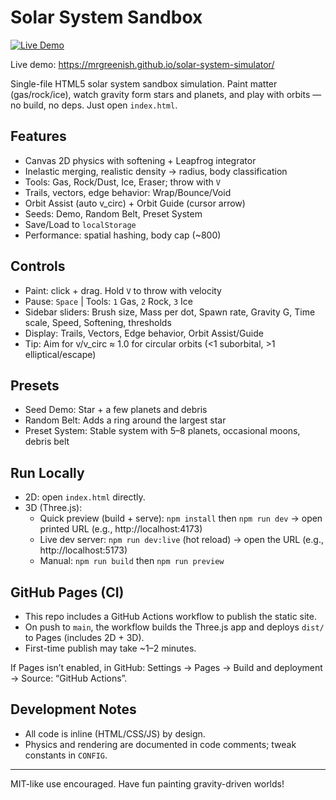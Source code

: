 # Solar System Sandbox

[![Live Demo](https://img.shields.io/badge/Live-Demo-2ea44f)](https://mrgreenish.github.io/solar-system-simulator/)

Live demo: https://mrgreenish.github.io/solar-system-simulator/

Single-file HTML5 solar system sandbox simulation. Paint matter (gas/rock/ice), watch gravity form stars and planets, and play with orbits — no build, no deps. Just open `index.html`.

## Features
- Canvas 2D physics with softening + Leapfrog integrator
- Inelastic merging, realistic density → radius, body classification
- Tools: Gas, Rock/Dust, Ice, Eraser; throw with `V`
- Trails, vectors, edge behavior: Wrap/Bounce/Void
- Orbit Assist (auto v_circ) + Orbit Guide (cursor arrow)
- Seeds: Demo, Random Belt, Preset System
- Save/Load to `localStorage`
- Performance: spatial hashing, body cap (~800)

## Controls
- Paint: click + drag. Hold `V` to throw with velocity
- Pause: `Space` | Tools: `1` Gas, `2` Rock, `3` Ice
- Sidebar sliders: Brush size, Mass per dot, Spawn rate, Gravity G, Time scale, Speed, Softening, thresholds
- Display: Trails, Vectors, Edge behavior, Orbit Assist/Guide
- Tip: Aim for v/v_circ ≈ 1.0 for circular orbits (<1 suborbital, >1 elliptical/escape)

## Presets
- Seed Demo: Star + a few planets and debris
- Random Belt: Adds a ring around the largest star
- Preset System: Stable system with 5–8 planets, occasional moons, debris belt

## Run Locally
- 2D: open `index.html` directly.
- 3D (Three.js):
  - Quick preview (build + serve): `npm install` then `npm run dev` → open printed URL (e.g., http://localhost:4173)
  - Live dev server: `npm run dev:live` (hot reload) → open the URL (e.g., http://localhost:5173)
  - Manual: `npm run build` then `npm run preview`

## GitHub Pages (CI)
- This repo includes a GitHub Actions workflow to publish the static site.
- On push to `main`, the workflow builds the Three.js app and deploys `dist/` to Pages (includes 2D + 3D).
- First-time publish may take ~1–2 minutes.

If Pages isn’t enabled, in GitHub: Settings → Pages → Build and deployment → Source: “GitHub Actions”.

## Development Notes
- All code is inline (HTML/CSS/JS) by design.
- Physics and rendering are documented in code comments; tweak constants in `CONFIG`.

---
MIT-like use encouraged. Have fun painting gravity-driven worlds!

